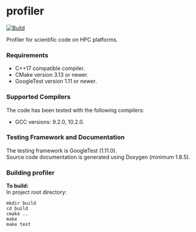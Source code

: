 # profiler

[![Build](https://github.com/MetOffice/profiler/actions/workflows/build.yml/badge.svg)](https://github.com/MetOffice/profiler/actions/workflows/build.yml)

Profiler for scientific code on HPC platforms.

### Requirements

- C++17 compatible compiler.
- CMake version 3.13 or newer.
- GoogleTest version 1.11 or newer.

### Supported Compilers

The code has been tested with the following compilers:
- GCC versions: 9.2.0, 10.2.0.

### Testing Framework and Documentation

The testing framework is GoogleTest (1.11.0).  
Source code documentation is generated using Doxygen (minimum 1.8.5).

### Building profiler

**To build:**  
In project root directory:
~~~~~~~~~~~~~~~~shell
mkdir build
cd build
cmake ..
make
make test
~~~~~~~~~~~~~~~~
